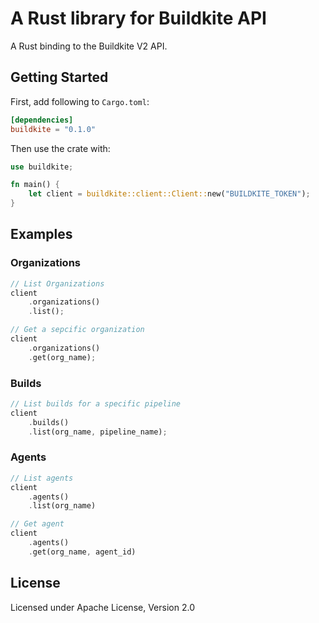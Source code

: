 # A Rust library for Buildkite API
A Rust binding to the Buildkite V2 API.

## Getting Started
First, add following to `Cargo.toml`:
```toml
[dependencies]
buildkite = "0.1.0"
```
Then use the crate with:
```rust
use buildkite;

fn main() {
    let client = buildkite::client::Client::new("BUILDKITE_TOKEN");
}
```

## Examples
### Organizations
```rust
// List Organizations
client
    .organizations()
    .list();

// Get a sepcific organization
client
    .organizations()
    .get(org_name);
```

### Builds
```rust
// List builds for a specific pipeline
client
    .builds()
    .list(org_name, pipeline_name);
```

### Agents
```rust
// List agents
client
    .agents()
    .list(org_name)

// Get agent
client
    .agents()
    .get(org_name, agent_id)

```

## License
Licensed under Apache License, Version 2.0
